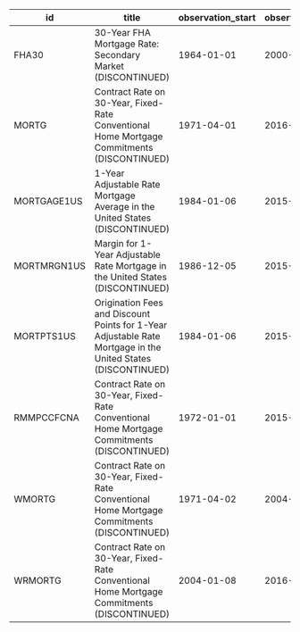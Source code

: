 | id          | title                                                                                                        | observation_start   | observation_end   |
|-------------|--------------------------------------------------------------------------------------------------------------|---------------------|-------------------|
| FHA30       | 30-Year FHA Mortgage Rate: Secondary Market (DISCONTINUED)                                                   | 1964-01-01          | 2000-06-01        |
| MORTG       | Contract Rate on 30-Year, Fixed-Rate Conventional Home Mortgage Commitments (DISCONTINUED)                   | 1971-04-01          | 2016-09-01        |
| MORTGAGE1US | 1-Year Adjustable Rate Mortgage Average in the United States (DISCONTINUED)                                  | 1984-01-06          | 2015-12-31        |
| MORTMRGN1US | Margin for 1-Year Adjustable Rate Mortgage in the United States (DISCONTINUED)                               | 1986-12-05          | 2015-12-31        |
| MORTPTS1US  | Origination Fees and Discount Points for 1-Year Adjustable Rate Mortgage in the United States (DISCONTINUED) | 1984-01-06          | 2015-12-31        |
| RMMPCCFCNA  | Contract Rate on 30-Year, Fixed-Rate Conventional Home Mortgage Commitments (DISCONTINUED)                   | 1972-01-01          | 2015-01-01        |
| WMORTG      | Contract Rate on 30-Year, Fixed-Rate Conventional Home Mortgage Commitments (DISCONTINUED)                   | 1971-04-02          | 2004-01-02        |
| WRMORTG     | Contract Rate on 30-Year, Fixed-Rate Conventional Home Mortgage Commitments (DISCONTINUED)                   | 2004-01-08          | 2016-10-06        |